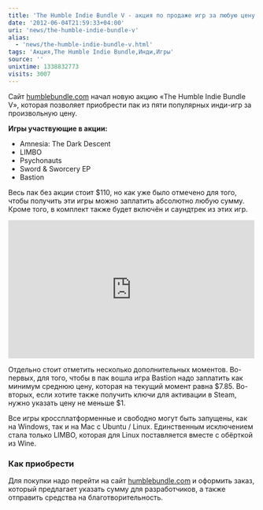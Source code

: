 ```yaml
---
title: 'The Humble Indie Bundle V - акция по продаже игр за любую цену'
date: '2012-06-04T21:59:33+04:00'
uri: 'news/the-humble-indie-bundle-v'
alias: 
  - 'news/the-humble-indie-bundle-v.html'
tags: 'Акция,The Humble Indie Bundle,Инди,Игры'
source: ''
unixtime: 1338832773
visits: 3007
---
```

Сайт [humblebundle.com](http://www.humblebundle.com/) начал новую акцию «The Humble Indie Bundle V», которая позволяет приобрести пак из пяти популярных инди-игр за произвольную цену.

**Игры участвующие в акции:**

*   Amnesia: The Dark Descent
*   LIMBO
*   Psychonauts
*   Sword & Sworcery EP
*   Bastion

Весь пак без акции стоит $110, но как уже было отмечено для того, чтобы получить эти игры можно заплатить абсолютно любую сумму. Кроме того, в комплект также будет включён и саундтрек из этих игр.

 <iframe width="500" height="281" src="https://www.youtube.com/embed/zwANFc7D1ac" frameborder="0" allowfullscreen=""></iframe>

Отдельно стоит отметить несколько дополнительных моментов. Во-первых, для того, чтобы в пак вошла игра Bastion надо заплатить как минимум среднюю цену, которая на текущий момент равна $7.85. Во-вторых, если хотите также получить ключи для активации в Steam, нужно указать цену не меньше $1.

Все игры кроссплатформенные и свободно могут быть запущены, как на Windows, так и на Mac с Ubuntu / Linux. Единственным исключением стала только LIMBO, которая для Linux поставляется вместе с обёрткой из Wine.

### Как приобрести

Для покупки надо перейти на сайт [humblebundle.com](http://www.humblebundle.com/) и оформить заказ, который предлагает указать сумму для разработчиков, а также отправить средства на благотворительность.
